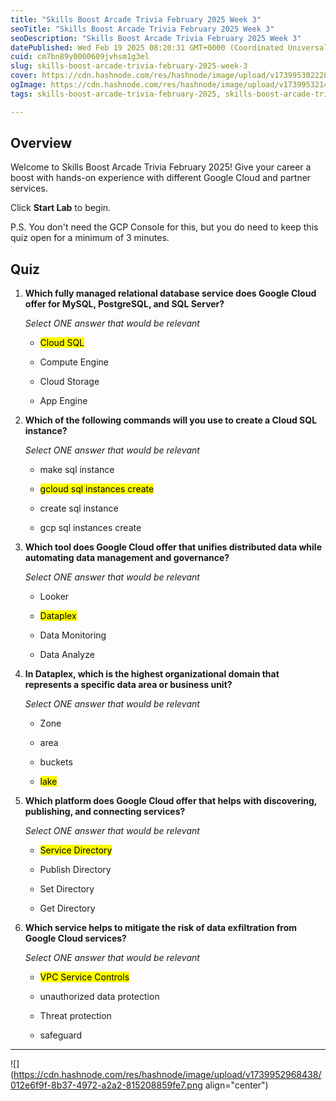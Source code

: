 ```yaml
---
title: "Skills Boost Arcade Trivia February 2025 Week 3"
seoTitle: "Skills Boost Arcade Trivia February 2025 Week 3"
seoDescription: "Skills Boost Arcade Trivia February 2025 Week 3"
datePublished: Wed Feb 19 2025 08:20:31 GMT+0000 (Coordinated Universal Time)
cuid: cm7bn89y0000609jvhsm1g3el
slug: skills-boost-arcade-trivia-february-2025-week-3
cover: https://cdn.hashnode.com/res/hashnode/image/upload/v1739953022282/6a77336f-9e6a-48ad-b0bf-ecffab831d48.png
ogImage: https://cdn.hashnode.com/res/hashnode/image/upload/v1739953214676/9527915a-dc04-4b5b-9e1f-86f39d1f36c8.png
tags: skills-boost-arcade-trivia-february-2025, skills-boost-arcade-trivia-february-2025-week-3

---
```


## **Overview**

Welcome to Skills Boost Arcade Trivia February 2025! Give your career a boost with hands-on experience with different Google Cloud and partner services.

Click **Start Lab** to begin.

P.S. You don't need the GCP Console for this, but you do need to keep this quiz open for a minimum of 3 minutes.

## **Quiz**

1. **Which fully managed relational database service does Google Cloud offer for MySQL, PostgreSQL, and SQL Server?**
    
    *Select ONE answer that would be relevant*
    
    * <mark>Cloud SQL</mark>
        
    * Compute Engine
        
    * Cloud Storage
        
    * App Engine
        
2. **Which of the following commands will you use to create a Cloud SQL instance?**
    
    *Select ONE answer that would be relevant*
    
    * make sql instance
        
    * <mark>gcloud sql instances create</mark>
        
    * create sql instance
        
    * gcp sql instances create
        
3. **Which tool does Google Cloud offer that unifies distributed data while automating data management and governance?**
    
    *Select ONE answer that would be relevant*
    
    * Looker
        
    * <mark>Dataplex</mark>
        
    * Data Monitoring
        
    * Data Analyze
        
4. **In Dataplex, which is the highest organizational domain that represents a specific data area or business unit?**
    
    *Select ONE answer that would be relevant*
    
    * Zone
        
    * area
        
    * buckets
        
    * <mark>lake</mark>
        
5. **Which platform does Google Cloud offer that helps with discovering, publishing, and connecting services?**
    
    *Select ONE answer that would be relevant*
    
    * <mark>Service Directory</mark>
        
    * Publish Directory
        
    * Set Directory
        
    * Get Directory
        
6. **Which service helps to mitigate the risk of data exfiltration from Google Cloud services?**
    
    *Select ONE answer that would be relevant*
    
    * <mark>VPC Service Controls</mark>
        
    * unauthorized data protection
        
    * Threat protection
        
    * safeguard
        

---

![](https://cdn.hashnode.com/res/hashnode/image/upload/v1739952968438/012e6f9f-8b37-4972-a2a2-815208859fe7.png align="center")